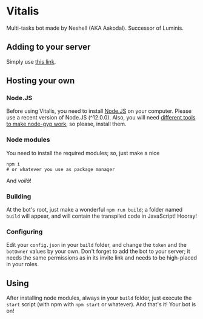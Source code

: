 # Vitalis
Multi-tasks bot made by Neshell (AKA Aakodal). Successor of Luminis.
## Adding to your server
Simply use [this link](https://discord.com/api/oauth2/authorize?client_id=647787304550924300&permissions=2113797879&scope=bot).
## Hosting your own
### Node.JS
Before using Vitalis, you need to install [Node.JS](https://nodejs.org) on your computer. Please use a recent version of Node.JS (^12.0.0). Also, you will need [different tools to make node-gyp work](https://github.com/nodejs/node-gyp#installation), so please, install them.
### Node modules
You need to install the required modules; so, just make a nice
```
npm i
# or whatever you use as package manager
```
And *voilà*!
### Building
At the bot's root, just make a wonderful `npm run build`; a folder named `build` will appear, and will contain the transpiled code in JavaScript! Hooray!
### Configuring
Edit your `config.json` in your `build` folder, and change the `token` and the `botOwner` values by your own. Don't forget to add the bot to your server; it needs the same permissions as in its invite link and needs to be high-placed in your roles.
## Using
After installing node modules, always in your `build` folder, just execute the `start` script (with npm with `npm start` or whatever). And that's it! Your bot is on!
